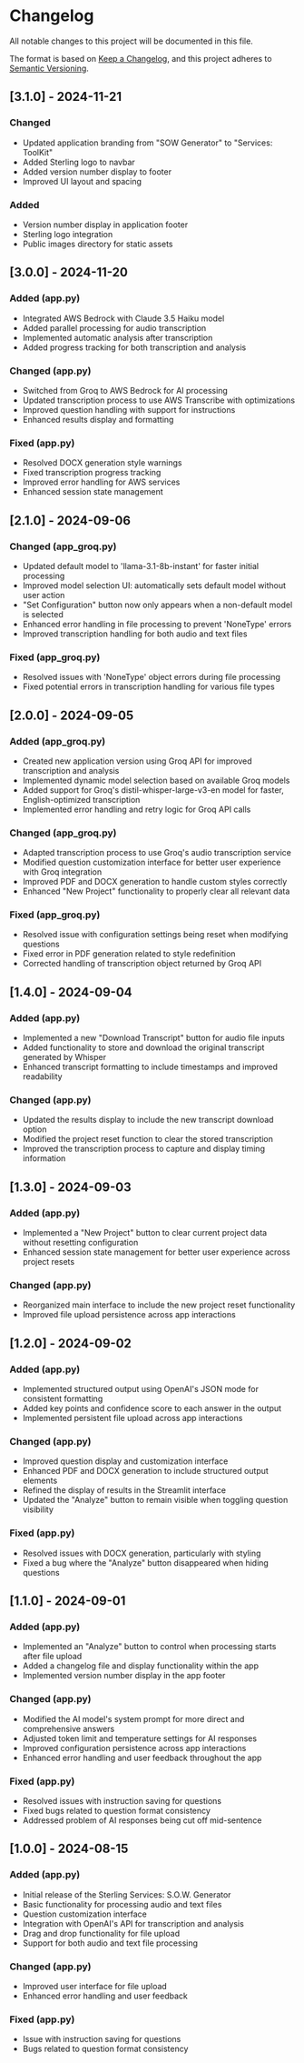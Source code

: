 # Changelog

All notable changes to this project will be documented in this file.

The format is based on [Keep a Changelog](https://keepachangelog.com/en/1.0.0/),
and this project adheres to [Semantic Versioning](https://semver.org/spec/v2.0.0.html).

## [3.1.0] - 2024-11-21

### Changed
- Updated application branding from "SOW Generator" to "Services: ToolKit"
- Added Sterling logo to navbar
- Added version number display to footer
- Improved UI layout and spacing

### Added
- Version number display in application footer
- Sterling logo integration
- Public images directory for static assets

## [3.0.0] - 2024-11-20

### Added (app.py)
- Integrated AWS Bedrock with Claude 3.5 Haiku model
- Added parallel processing for audio transcription
- Implemented automatic analysis after transcription
- Added progress tracking for both transcription and analysis

### Changed (app.py)
- Switched from Groq to AWS Bedrock for AI processing
- Updated transcription process to use AWS Transcribe with optimizations
- Improved question handling with support for instructions
- Enhanced results display and formatting

### Fixed (app.py)
- Resolved DOCX generation style warnings
- Fixed transcription progress tracking
- Improved error handling for AWS services
- Enhanced session state management

## [2.1.0] - 2024-09-06

### Changed (app_groq.py)
- Updated default model to 'llama-3.1-8b-instant' for faster initial processing
- Improved model selection UI: automatically sets default model without user action
- "Set Configuration" button now only appears when a non-default model is selected
- Enhanced error handling in file processing to prevent 'NoneType' errors
- Improved transcription handling for both audio and text files

### Fixed (app_groq.py)
- Resolved issues with 'NoneType' object errors during file processing
- Fixed potential errors in transcription handling for various file types

## [2.0.0] - 2024-09-05

### Added (app_groq.py)
- Created new application version using Groq API for improved transcription and analysis
- Implemented dynamic model selection based on available Groq models
- Added support for Groq's distil-whisper-large-v3-en model for faster, English-optimized transcription
- Implemented error handling and retry logic for Groq API calls

### Changed (app_groq.py)
- Adapted transcription process to use Groq's audio transcription service
- Modified question customization interface for better user experience with Groq integration
- Improved PDF and DOCX generation to handle custom styles correctly
- Enhanced "New Project" functionality to properly clear all relevant data

### Fixed (app_groq.py)
- Resolved issue with configuration settings being reset when modifying questions
- Fixed error in PDF generation related to style redefinition
- Corrected handling of transcription object returned by Groq API

## [1.4.0] - 2024-09-04

### Added (app.py)
- Implemented a new "Download Transcript" button for audio file inputs
- Added functionality to store and download the original transcript generated by Whisper
- Enhanced transcript formatting to include timestamps and improved readability

### Changed (app.py)
- Updated the results display to include the new transcript download option
- Modified the project reset function to clear the stored transcription
- Improved the transcription process to capture and display timing information

## [1.3.0] - 2024-09-03

### Added (app.py)
- Implemented a "New Project" button to clear current project data without resetting configuration
- Enhanced session state management for better user experience across project resets

### Changed (app.py)
- Reorganized main interface to include the new project reset functionality
- Improved file upload persistence across app interactions

## [1.2.0] - 2024-09-02

### Added (app.py)
- Implemented structured output using OpenAI's JSON mode for consistent formatting
- Added key points and confidence score to each answer in the output
- Implemented persistent file upload across app interactions

### Changed (app.py)
- Improved question display and customization interface
- Enhanced PDF and DOCX generation to include structured output elements
- Refined the display of results in the Streamlit interface
- Updated the "Analyze" button to remain visible when toggling question visibility

### Fixed (app.py)
- Resolved issues with DOCX generation, particularly with styling
- Fixed a bug where the "Analyze" button disappeared when hiding questions

## [1.1.0] - 2024-09-01

### Added (app.py)
- Implemented an "Analyze" button to control when processing starts after file upload
- Added a changelog file and display functionality within the app
- Implemented version number display in the app footer

### Changed (app.py)
- Modified the AI model's system prompt for more direct and comprehensive answers
- Adjusted token limit and temperature settings for AI responses
- Improved configuration persistence across app interactions
- Enhanced error handling and user feedback throughout the app

### Fixed (app.py)
- Resolved issues with instruction saving for questions
- Fixed bugs related to question format consistency
- Addressed problem of AI responses being cut off mid-sentence

## [1.0.0] - 2024-08-15

### Added (app.py)
- Initial release of the Sterling Services: S.O.W. Generator
- Basic functionality for processing audio and text files
- Question customization interface
- Integration with OpenAI's API for transcription and analysis
- Drag and drop functionality for file upload
- Support for both audio and text file processing

### Changed (app.py)
- Improved user interface for file upload
- Enhanced error handling and user feedback

### Fixed (app.py)
- Issue with instruction saving for questions
- Bugs related to question format consistency